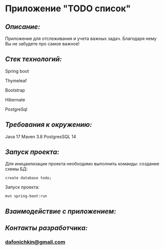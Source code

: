 # **Приложение "TODO список"**

## _Описание:_

Приложение для отслеживания и учета важных задач. 
Благодаря нему Вы не забудете про самое важное!

## _Стек технологий:_
Spring boot 

Thymeleaf 

Bootstrap 

Hibernate

PostgreSql

## _Требования к окружению:_
Java 17
Maven 3.8
PostgresSQL 14

## _Запуск проекта:_
Для иницаилизации проекта необходимо выполнить команды:
создание схемы БД:

```create database todo;```

Запуск проекта:

```mvn spring-boot:run```


## _Взаимодействие с приложением:_

## _Контакты разработчика:_
### **dafonichkin@gmail.com**